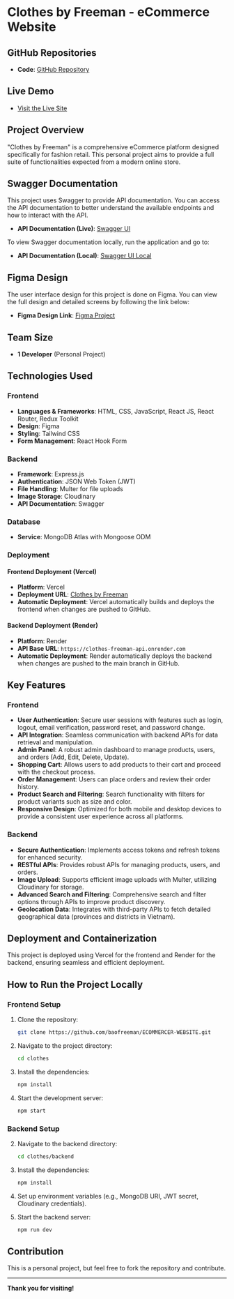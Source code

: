 # **Clothes by Freeman - eCommerce Website**

## **GitHub Repositories**

- **Code**: [GitHub Repository](https://github.com/baofreeman/ECOMMERCER-WEBSITE)

## **Live Demo**

- [Visit the Live Site](https://clothes-freeman.store)

## **Project Overview**

"Clothes by Freeman" is a comprehensive eCommerce platform designed specifically for fashion retail. This personal project aims to provide a full suite of functionalities expected from a modern online store.

## **Swagger Documentation**

This project uses Swagger to provide API documentation. You can access the API documentation to better understand the available endpoints and how to interact with the API.

- **API Documentation (Live)**: [Swagger UI](https://clothes-freeman.store/api-docs)

To view Swagger documentation locally, run the application and go to:

- **API Documentation (Local)**: [Swagger UI Local](http://localhost:8000/api-docs)

## **Figma Design**

The user interface design for this project is done on Figma. You can view the full design and detailed screens by following the link below:

- **Figma Design Link**: [Figma Project](https://www.figma.com/design/cV2YXePQ9UFJtCs0iFRA6i/clothes?node-id=0-1&node-type=CANVAS&t=TeXmGAiHsoMv7fIi-0)

## **Team Size**

- **1 Developer** (Personal Project)

## **Technologies Used**

### **Frontend**

- **Languages & Frameworks**: HTML, CSS, JavaScript, React JS, React Router, Redux Toolkit
- **Design**: Figma
- **Styling**: Tailwind CSS
- **Form Management**: React Hook Form

### **Backend**

- **Framework**: Express.js
- **Authentication**: JSON Web Token (JWT)
- **File Handling**: Multer for file uploads
- **Image Storage**: Cloudinary
- **API Documentation**: Swagger

### **Database**

- **Service**: MongoDB Atlas with Mongoose ODM

### **Deployment**

#### **Frontend Deployment (Vercel)**

- **Platform**: Vercel
- **Deployment URL**: [Clothes by Freeman](https://clothes-freeman.store)
- **Automatic Deployment**: Vercel automatically builds and deploys the frontend when changes are pushed to GitHub.

#### **Backend Deployment (Render)**

- **Platform**: Render
- **API Base URL**: `https://clothes-freeman-api.onrender.com`
- **Automatic Deployment**: Render automatically deploys the backend when changes are pushed to the main branch in GitHub.

## **Key Features**

### **Frontend**

- **User Authentication**: Secure user sessions with features such as login, logout, email verification, password reset, and password change.
- **API Integration**: Seamless communication with backend APIs for data retrieval and manipulation.
- **Admin Panel**: A robust admin dashboard to manage products, users, and orders (Add, Edit, Delete, Update).
- **Shopping Cart**: Allows users to add products to their cart and proceed with the checkout process.
- **Order Management**: Users can place orders and review their order history.
- **Product Search and Filtering**: Search functionality with filters for product variants such as size and color.
- **Responsive Design**: Optimized for both mobile and desktop devices to provide a consistent user experience across all platforms.

### **Backend**

- **Secure Authentication**: Implements access tokens and refresh tokens for enhanced security.
- **RESTful APIs**: Provides robust APIs for managing products, users, and orders.
- **Image Upload**: Supports efficient image uploads with Multer, utilizing Cloudinary for storage.
- **Advanced Search and Filtering**: Comprehensive search and filter options through APIs to improve product discovery.
- **Geolocation Data**: Integrates with third-party APIs to fetch detailed geographical data (provinces and districts in Vietnam).

## **Deployment and Containerization**

This project is deployed using Vercel for the frontend and Render for the backend, ensuring seamless and efficient deployment.

## **How to Run the Project Locally**

### **Frontend Setup**

1. Clone the repository:

   ```bash
   git clone https://github.com/baofreeman/ECOMMERCER-WEBSITE.git

   ```

2. Navigate to the project directory:

   ```bash
   cd clothes

   ```

3. Install the dependencies:

   ```bash
   npm install

   ```

4. Start the development server:

   ```bash
   npm start

   ```

### **Backend Setup**

2. Navigate to the backend directory:

   ```bash
   cd clothes/backend

   ```

3. Install the dependencies:

   ```bash
   npm install

   ```

4. Set up environment variables (e.g., MongoDB URI, JWT secret, Cloudinary credentials).

5. Start the backend server:

   ```bash
   npm run dev
   ```

## **Contribution**

This is a personal project, but feel free to fork the repository and contribute.

---

**Thank you for visiting!**
